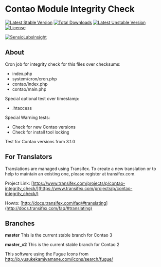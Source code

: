 Contao Module Integrity Check
=============================
[![Latest Stable Version](https://poser.pugx.org/bugbuster/integrity_check/v/stable.png)](https://packagist.org/packages/bugbuster/integrity_check) [![Total Downloads](https://poser.pugx.org/bugbuster/integrity_check/downloads.png)](https://packagist.org/packages/bugbuster/integrity_check) [![Latest Unstable Version](https://poser.pugx.org/bugbuster/integrity_check/v/unstable.png)](https://packagist.org/packages/bugbuster/integrity_check) [![License](https://poser.pugx.org/bugbuster/integrity_check/license.png)](https://packagist.org/packages/bugbuster/integrity_check)

[![SensioLabsInsight](https://insight.sensiolabs.com/projects/8e8b52ca-378b-470c-aee8-adc6de07fde6/small.png)](https://insight.sensiolabs.com/projects/8e8b52ca-378b-470c-aee8-adc6de07fde6)

## About

Cron job for integrity check for this files over checksums:

* index.php
* system/cron/cron.php
* contao/index.php
* contao/main.php

Special optional test over timestamp:

* .htaccess

Special Warning tests:

* Check for new Contao versions
* Check for install tool locking

Test for Contao versions from 3.1.0

## For Translators
Translations are managed using Transifex. To create a new translation or to help to maintain an existing one, please register at transifex.com.

Project Link: [https://www.transifex.com/projects/p/contao-integrity_check/](https://www.transifex.com/projects/p/contao-integrity_check/)

Howto: [http://docs.transifex.com/faq/#translating](http://docs.transifex.com/faq/#translating)

## Branches

**master** This is the current stable branch for Contao 3

**master_c2** This is the current stable branch for Contao 2


This software using the Fugue Icons from http://p.yusukekamiyamane.com/icons/search/fugue/
